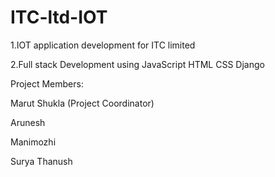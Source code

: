 # ITC-ltd-IOT
1.IOT application development for ITC limited

2.Full stack Development using JavaScript HTML CSS Django


Project Members:

Marut Shukla (Project Coordinator)

Arunesh

Manimozhi

Surya Thanush
